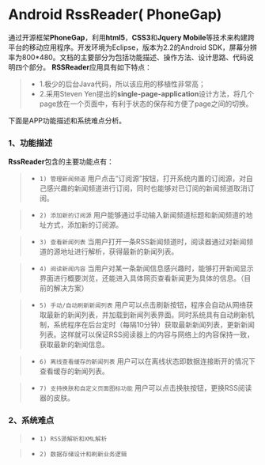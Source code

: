 Android RssReader( PhoneGap)
=========

  通过开源框架**PhoneGap**，利用**html5**，**CSS3**和**Jquery Mobile**等技术来构建跨平台的移动应用程序。开发环境为Eclipse，版本为2.2的Android SDK，屏幕分辨率为800*480。文档的主要部分为包括功能描述、操作方法、设计思路、代码说明四个部分。
**RSSReader**应用具有如下特点：
> * 1.极少的后台Java代码，所以该应用的移植性非常高；
> * 2.采用Steven Yen提出的**single-page-application**设计方法，将几个page放在一个页面中，有利于状态的保存和方便了page之间的切换。

下面是APP功能描述和系统难点分析。

### 1、功能描述
  **RssReader**包含的主要功能点有：
> * `1)	管理新闻频道`
用户点击“订阅源”按钮，打开系统内置的订阅源，对自己感兴趣的新闻频道进行订阅，同时也能够对已订阅的新闻频道取消订阅。

> * `2)	添加新的订阅源`
用户能够通过手动输入新闻频道标题和新闻频道的地址方式，添加新的订阅源。

> * `3)	查看新闻列表`
当用户打开一条RSS新闻频道时，阅读器通过对新闻频道的源地址进行解析，获得最新的新闻列表。

> * `4)	阅读新闻内容`
当用户对某一条新闻信息感兴趣时，能够打开新闻显示界面进行概要浏览，还能进入具体网页查看新闻更为具体的信息。（目前的解决方案）

> * `5)	手动/自动刷新新闻列表`
用户可以点击刷新按钮，程序会自动从网络获取最新的新闻列表，并加载到新闻列表界面。同时系统具有自动刷新机制，系统程序在后台定时（每隔10分钟）获取最新新闻列表，更新新闻列表。这样就可以保证RSS阅读器上的内容与网络上的内容保持一致，获取最新的新闻信息。

> * `6)	离线查看缓存的新闻列表`
用户可以在离线状态即数据连接断开的情况下查看缓存的新闻列表。

> * `7)	支持换肤和自定义页面图标功能`
用户可以点击换肤按钮，更换RSS阅读器的皮肤。


### 2、系统难点
> * `1) RSS源解析和XML解析`

> * `2) 数据存储设计和刷新业务逻辑`
